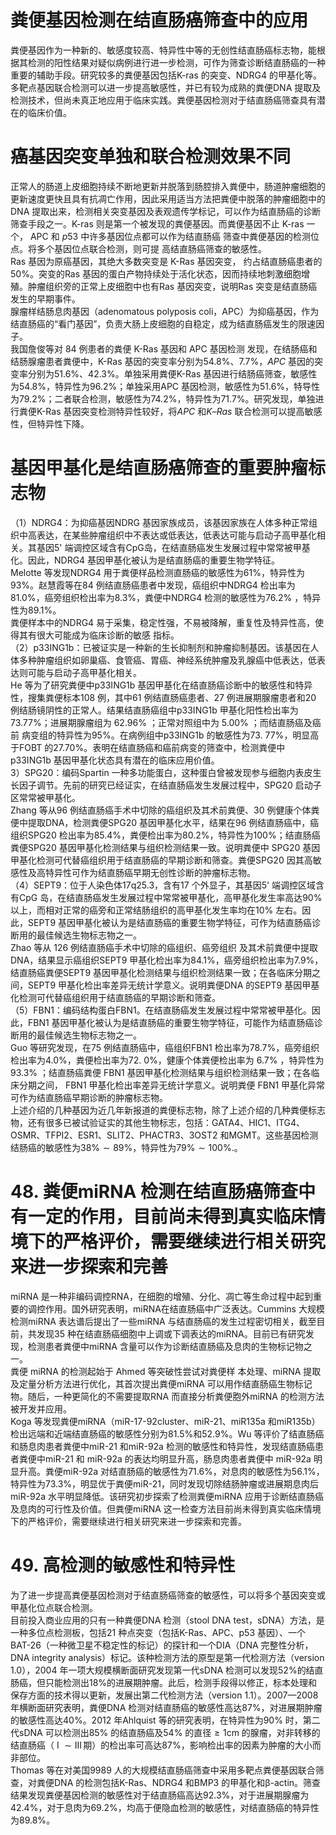 # 粪便基因检测在结直肠癌筛查中的应用  
粪便基因作为一种新的、敏感度较高、特异性中等的无创性结直肠癌标志物，能根据其检测的阳性结果对疑似病例进行进一步检测，可作为筛查诊断结直肠癌的一种重要的辅助手段。研究较多的粪便基因包括K-ras 的突变、NDRG4 的甲基化等。多靶点基因联合检测可以进一步提高敏感性，并已有较为成熟的粪便DNA 提取及检测技术，但尚未真正地应用于临床实践。粪便基因检测对于结直肠癌筛查具有潜在的临床价值。  
#  癌基因突变单独和联合检测效果不同  
正常人的肠道上皮细胞持续不断地更新并脱落到肠腔排入粪便中，肠道肿瘤细胞的更新速度更快且具有抗凋亡作用，因此采用适当方法把粪便中脱落的肿瘤细胞中的DNA 提取出来，检测相关突变基因及表观遗传学标记，可以作为结直肠癌的诊断筛查手段之一。K-ras 则是第一个被发现的粪便基因。而粪便基因不止 K-ras  一个， APC  和 $p53$  中许多基因位点都可以作为结直肠癌 筛查中粪便基因的检测位点。将多个基因位点联合检测，则可提 高结直肠癌筛查的敏感性。  
Ras  基因为原癌基因，其绝大多数突变是 K-Ras  基因突变， 约占结直肠癌患者的$50\%$。突变的Ras 基因的蛋白产物持续处于活化状态，因而持续地刺激细胞增殖。肿瘤组织旁的正常上皮细胞中也有Ras 基因突变，说明Ras 突变是结直肠癌发生的早期事件。  
腺瘤样结肠息肉基因（adenomatous polyposis coli，APC）为抑癌基因，作为结直肠癌的“看门基因”，负责大肠上皮细胞的自稳定，成为结直肠癌发生的限速因子。  
我国詹俊等对 84  例患者的粪便 K-Ras  基因和 APC  基因检测 发现，在结肠癌和结肠腺瘤患者粪便中，K-Ras 基因的突变率分别为$54.8\%$、$7.7\%$，$A P C$ 基因的突变率分别为$51.6\%$、$42.3\%$。单独采用粪便K-Ras 基因进行结肠癌筛查，敏感性为$54.8\%$，特异性为$96.2\%$；单独采用APC 基因检测，敏感性为$51.6\%$，特导性为$79.2\%$；二者联合检测，敏感性为$74.2\%$，特异性为$71.7\%$。研究发现，单独进行粪便K-Ras 基因突变检测特异性较好，将$A P C$ 和$K–R a s$ 联合检测可以提高敏感性，但特异性下降。  
#  基因甲基化是结直肠癌筛查的重要肿瘤标志物  
（1）NDRG4：为抑癌基因NDRG 基因家族成员，该基因家族在人体多种正常组织中高表达，在某些肿瘤组织中不表达或低表达，低表达可能与启动子高甲基化相关。其基因5' 端调控区域含有$\mathrm{CpG}$岛，在结直肠癌发生发展过程中常常被甲基化。因此，NDRG4 基因甲基化被认为是结直肠癌的重要生物学特征。  
Melotte 等发现NDRG4 用于粪便样品检测直肠癌的敏感性为$61\%$，特异性为$93\%$。赵慧霞等在84 例结直肠癌患者中发现，癌组织中NDRG4 检出率为$81.0\%$，癌旁组织检出率为$8.3\%$，粪便中NDRG4 检测的敏感性为$76.2\%$ ，特异性为$89.1\%$。  
粪便样本中的NDRG4 易于采集，稳定性强，不易被降解，重复性及特异性高，使得其有很大可能成为临床诊断的敏感 指标。  
（2）p33ING1b：已被证实是一种新的生长抑制剂和肿瘤抑制基因。该基因在人体多种肿瘤组织如卵巢癌、食管癌、胃癌、神经系统肿瘤及乳腺癌中低表达，低表达则可能与启动子高甲基化相关。  
He 等为了研究粪便中p33ING1b 基因甲基化在结直肠癌诊断中的敏感性和特异性，搜集粪便标本108 例，其中61 例结直肠癌患者、27 例进展期腺瘤患者和20 例结肠镜阴性的正常人。结果结直肠癌组中p33ING1b 甲基化阳性检出率为$73.77\%$；进展期腺瘤组为 $62.96\%$ ；正常对照组中为 $5.00\%$ ；而结直肠癌及癌前 病变组的特异性为$95\%$。在病例组中p33ING1b 的敏感性为73. $77\%$，明显高于FOBT 的$27.70\%$。表明在结直肠癌和癌前病变的筛查中，检测粪便中p33ING1b 基因甲基化状态具有潜在的临床应用价值。  
3）SPG20：编码Spartin 一种多功能蛋白，这种蛋白曾被发现参与细胞内表皮生长因子调节。先前的研究已经证实，在结直肠癌发生发展过程中，SPG20 启动子区常常被甲基化。  
Zhang 等从96 例结直肠癌手术中切除的癌组织及其术前粪便、30 例健康个体粪便中提取DNA，检测粪便SPG20 基因甲基化水平，结果在96 例结直肠癌中，癌组织SPG20 检出率为$85.4\%$，粪便检出率为$80.2\%$，特异性为$100\%$；结直肠癌粪便SPG20 基因甲基化检测结果与组织检测结果一致。说明粪便中 SPG20 基因甲基化检测可代替癌组织用于结直肠癌的早期诊断和筛查。粪便SPG20 因其高敏感性及高特异性可作为结直肠癌早期无创性诊断的肿瘤标志物。  
（4）SEPT9：位于人染色体$17\mathrm{q}25.3$，含有17 个外显子，其基因5' 端调控区域含有CpG 岛，在结直肠癌发生发展过程中常常被甲基化，高甲基化发生率高达$90\%$ 以上，而相对正常的癌旁和正常结肠组织的高甲基化发生率均在$10\%$ 左右。因此，SEPT9 基因甲基化被认为是结直肠癌的重要生物学特征，可作为结直肠癌诊断用的最佳候选生物标志物之一。  
Zhao  等从 126  例结直肠癌手术中切除的癌组织、癌旁组织 及其术前粪便中提取DNA，结果显示癌组织SEPT9 甲基化检出率为$84.1\%$，癌旁组织检出率为$7.9\%$，结直肠癌粪便SEPT9 基因甲基化检测结果与组织检测结果一致；在各临床分期之间，SEPT9 甲基化检出率差异无统计学意义。说明粪便DNA 的SEPT9 基因甲基化检测可代替癌组织用于结直肠癌的早期诊断和筛查。  
（5）FBN1：编码结构蛋白FBN1。在结直肠癌发生发展过程中常常被甲基化。因此，FBN1 基因甲基化被认为是结直肠癌的重要生物学特征，可能作为结直肠癌诊断用的最佳候选生物标志物之一。  
Guo 等研究发现，在75 例结直肠癌中，癌组织FBN1 检出率为$78.7\%$，癌旁组织检出率为$4.0\%$，粪便检出率为$72.\ 0\%$，健康个体粪便检出率为 $6.7\%$ ，特异性为 $93.3\%$ ；结直肠癌粪便 FBN1 基因甲基化检测结果与组织检测结果一致；在各临床分期之间， FBN1   甲基化检出率差异无统计学意义。说明粪便 FBN1  甲基化异常可作为结直肠癌早期诊断的肿瘤标志物。  
上述介绍的几种基因为近几年新报道的粪便标志物，除了上述介绍的几种粪便标志物，还有很多已被试验证实的其他生物标志，包括：GATA4、HIC1、ITG4、OSMR、TFPI2、ESR1、SLIT2、PHACTR3、3OST2 和MGMT。这些基因检测结肠癌的敏感性为$38\%\sim89\%$，特异性为$79\%\sim100\%.$。  
# 48. 粪便miRNA 检测在结直肠癌筛查中有一定的作用，目前尚未得到真实临床情境下的严格评价，需要继续进行相关研究来进一步探索和完善  
miRNA 是一种非编码调控RNA，在细胞的增殖、分化、凋亡等生命过程中起到重要的调控作用。国外研究表明，miRNA在结直肠癌中广泛表达。Cummins 大规模检测miRNA 表达谱后提出了一些miRNA 与结直肠癌的发生过程密切相关，截至目前，共发现35 种在结直肠癌细胞中上调或下调表达的miRNA。目前已有研究发现，检测患者粪便中miRNA 含量可以作为诊断结直肠癌及息肉的生物标记物之一。  
粪便 miRNA  的检测起始于 Ahmed  等突破性尝试对粪便样 本处理、miRNA 提取及定量分析方法进行优化，其首次提出粪便miRNA 可以用作结直肠癌生物标记物。随后，一种更简化的不需要提取RNA 而直接分析粪便胞外miRNA 的检测方法被开发并应用。  
Koga 等发现粪便miRNA（miR-17-92cluster、miR-21、miR135a 和miR135b）检出远端和近端结直肠癌的敏感性分别为$81.5\%$和$52.9\%$。Wu 等评价了结直肠癌和肠息肉患者粪便中miR-21 和miR-92a 检测的敏感性和特异性，发现结直肠癌患者粪便中miR-21  和 miR-92a  的表达均明显升高，肠息肉患者粪便中 miR-92a 明显升高。粪便miR-92a 对结直肠癌的敏感性为$71.6\%$，对息肉的敏感性为$56.1\%$，特异性为$73.3\%$，明显优于粪便miR-21，同时发现切除结肠肿瘤或进展期息肉后miR-92a 水平明显降低。该研究初步探索了检测粪便miRNA 应用于诊断结直肠癌及息肉的可行性及价值。但粪便miRNA 这一检查方法目前尚未得到真实临床情境下的严格评价，需要继续进行相关研究来进一步探索和完善。  
# 49.   高检测的敏感性和特异性  
为了进一步提高粪便基因检测对于结直肠癌筛查的敏感性，可以将多个基因突变或甲基化位点联合检测。  
目前投入商业应用的只有一种粪便DNA 检测（stool DNA test，sDNA）方法，是一种多位点检测板，包括21 种点突变（包括K-Ras、APC、p53 基因）、一个BAT-26（一种微卫星不稳定性的标记）的探针和一个DIA（DNA 完整性分析，DNA integrity analysis）标记。该种检测方法的原型是第一代检测方法（version 1.0），2004 年一项大规模横断面研究发现第一代sDNA 检测可以发现$52\%$的结直肠癌，但只能检测出$18\%$的进展期肿瘤。此后，检测手段得以修正，标本处理和保存方面的技术得以更新，发展出第二代检测方法（version 1.1）。2007—2008 年横断面研究表明，粪便DNA 检测对结直肠癌的敏感性高达$87\%$，对进展期肿瘤的敏感性高达$40\%$。2012 年Ahlquist 等的研究表明，在特异性为$90\%$ 时，第二代sDNA 可以检测出$85\%$ 的结直肠癌及$54\%$ 的直径$\geqslant1\mathrm{cm}$ 的腺瘤，对非转移的结直肠癌（$\mathrm{~I~}\sim\operatorname{III}$期）的检出率可高达$87\%$，影响检出率的因素为肿瘤的大小而非部位。  
Thomas 等在对美国9989 人的大规模结直肠癌筛查中采用多靶点粪便基因联合筛查，对粪便DNA 的检测包括K-Ras、NDRG4 和BMP3 的甲基化和$\upbeta$-actin。筛查结果发现粪便基因检测的敏感性对于结直肠癌高达$92.3\%$，对于进展期腺瘤为  
$42.4\%$，对于息肉为$69.2\%$，均高于便隐血检测的敏感性，对结直肠癌的特异性为$89.8\%$。  
